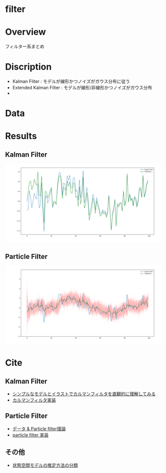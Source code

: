 filter
==
# Overview
フィルター系まとめ

# Discription
- Kalman Filter : モデルが線形かつノイズがガウス分布に従う
- Extended Kalman Filter : モデルが線形/非線形かつノイズがガウス分布
- 
# Data


# Results
## Kalman Filter
![代替テキスト](./sample_results/Kalman_filter.png)

## Particle Filter
![代替テキスト](./sample_results/Particle_filter.png)

# Cite
## Kalman Filter
- [シンプルなモデルとイラストでカルマンフィルタを直観的に理解してみる](https://qiita.com/MoriKen/items/0c80ef75749977767b43)
- [カルマンフィルタ実装](https://satomacoto.blogspot.com/2011/06/python.html)

## Particle Filter
- [データ & Particle filter理論](https://qiita.com/kenmatsu4/items/c5232b1499dfd00e877d)
- [particle filter 実装](https://github.com/matsuken92/Qiita_Contents/blob/master/particle_filter/particle_filter_class.ipynb)

## その他
- [状態空間モデルの推定方法の分類](https://logics-of-blue.com/%E7%8A%B6%E6%85%8B%E7%A9%BA%E9%96%93%E3%83%A2%E3%83%87%E3%83%AB%E3%81%AE%E6%8E%A8%E5%AE%9A%E6%96%B9%E6%B3%95%E3%81%AE%E5%88%86%E9%A1%9E/)